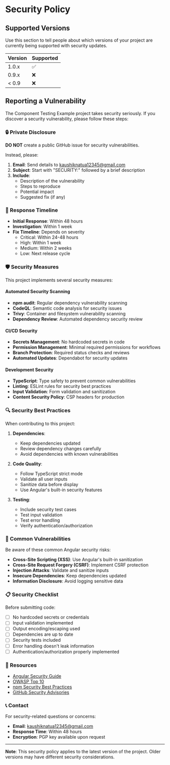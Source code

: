 # Security Policy

## Supported Versions

Use this section to tell people about which versions of your project are currently being supported with security updates.

| Version | Supported          |
| ------- | ------------------ |
| 1.0.x   | :white_check_mark: |
| 0.9.x   | :x:                |
| < 0.9   | :x:                |

## Reporting a Vulnerability

The Component Testing Example project takes security seriously. If you discover a security vulnerability, please follow these steps:

### 🔒 Private Disclosure

**DO NOT** create a public GitHub issue for security vulnerabilities.

Instead, please:

1. **Email**: Send details to kaushiknatua12345@gmail.com
2. **Subject**: Start with "SECURITY:" followed by a brief description
3. **Include**: 
   - Description of the vulnerability
   - Steps to reproduce
   - Potential impact
   - Suggested fix (if any)

### 📅 Response Timeline

- **Initial Response**: Within 48 hours
- **Investigation**: Within 1 week
- **Fix Timeline**: Depends on severity
  - Critical: Within 24-48 hours
  - High: Within 1 week
  - Medium: Within 2 weeks
  - Low: Next release cycle

### 🛡️ Security Measures

This project implements several security measures:

#### Automated Security Scanning
- **npm audit**: Regular dependency vulnerability scanning
- **CodeQL**: Semantic code analysis for security issues
- **Trivy**: Container and filesystem vulnerability scanning
- **Dependency Review**: Automated dependency security review

#### CI/CD Security
- **Secrets Management**: No hardcoded secrets in code
- **Permission Management**: Minimal required permissions for workflows
- **Branch Protection**: Required status checks and reviews
- **Automated Updates**: Dependabot for security updates

#### Development Security
- **TypeScript**: Type safety to prevent common vulnerabilities
- **Linting**: ESLint rules for security best practices
- **Input Validation**: Form validation and sanitization
- **Content Security Policy**: CSP headers for production

### 🔍 Security Best Practices

When contributing to this project:

1. **Dependencies**: 
   - Keep dependencies updated
   - Review dependency changes carefully
   - Avoid dependencies with known vulnerabilities

2. **Code Quality**:
   - Follow TypeScript strict mode
   - Validate all user inputs
   - Sanitize data before display
   - Use Angular's built-in security features

3. **Testing**:
   - Include security test cases
   - Test input validation
   - Test error handling
   - Verify authentication/authorization

### 🚨 Common Vulnerabilities

Be aware of these common Angular security risks:

- **Cross-Site Scripting (XSS)**: Use Angular's built-in sanitization
- **Cross-Site Request Forgery (CSRF)**: Implement CSRF protection
- **Injection Attacks**: Validate and sanitize inputs
- **Insecure Dependencies**: Keep dependencies updated
- **Information Disclosure**: Avoid logging sensitive data

### 📋 Security Checklist

Before submitting code:

- [ ] No hardcoded secrets or credentials
- [ ] Input validation implemented
- [ ] Output encoding/escaping used
- [ ] Dependencies are up to date
- [ ] Security tests included
- [ ] Error handling doesn't leak information
- [ ] Authentication/authorization properly implemented

### 🔗 Resources

- [Angular Security Guide](https://angular.io/guide/security)
- [OWASP Top 10](https://owasp.org/www-project-top-ten/)
- [npm Security Best Practices](https://docs.npmjs.com/security)
- [GitHub Security Advisories](https://docs.github.com/en/code-security/security-advisories)

### 📞 Contact

For security-related questions or concerns:

- **Email**: kaushiknatua12345@gmail.com
- **Response Time**: Within 48 hours
- **Encryption**: PGP key available upon request

---

**Note**: This security policy applies to the latest version of the project. Older versions may have different security considerations.